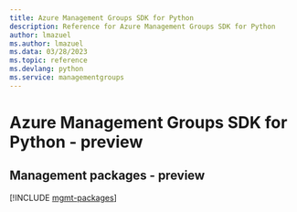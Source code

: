 ```yaml
---
title: Azure Management Groups SDK for Python
description: Reference for Azure Management Groups SDK for Python
author: lmazuel
ms.author: lmazuel
ms.data: 03/28/2023
ms.topic: reference
ms.devlang: python
ms.service: managementgroups
---
```

# Azure Management Groups SDK for Python - preview

## Management packages - preview
[!INCLUDE [mgmt-packages](management-groups-mgmt-index.md)]